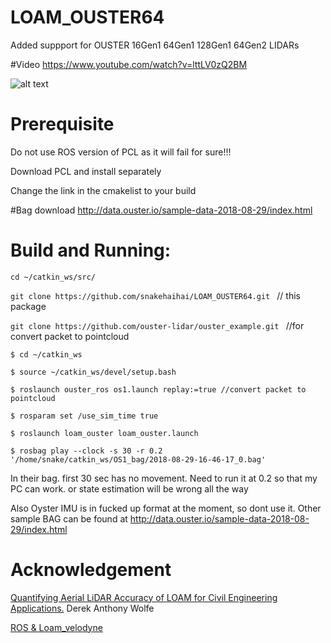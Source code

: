 # LOAM_OUSTER64

Added suppport for OUSTER 16Gen1  64Gen1  128Gen1  64Gen2  LIDARs


#Video
https://www.youtube.com/watch?v=lttLV0zQ2BM

![alt text](https://github.com/snakehaihai/LOAM_with_3D_LIDAR_support/blob/master/loamwithouster64.png)


# Prerequisite
Do not use ROS version of PCL as it will fail for sure!!!

Download PCL and install separately

Change the link in the cmakelist to your build 


#Bag download
http://data.ouster.io/sample-data-2018-08-29/index.html


# Build and Running:

`cd ~/catkin_ws/src/`

`git clone https://github.com/snakehaihai/LOAM_OUSTER64.git `  // this package

`git clone https://github.com/ouster-lidar/ouster_example.git `  //for convert packet to pointcloud

`$ cd ~/catkin_ws`

`$ source ~/catkin_ws/devel/setup.bash`

`$ roslaunch ouster_ros os1.launch replay:=true //convert packet to pointcloud`

`$ rosparam set /use_sim_time true `

`$ roslaunch loam_ouster loam_ouster.launch`

`$ rosbag play --clock -s 30 -r 0.2 '/home/snake/catkin_ws/OS1_bag/2018-08-29-16-46-17_0.bag' `


In their bag. first 30 sec has no movement. Need to run it at 0.2 so that my PC can work. or state estimation will be wrong all the way

Also Oyster IMU is in fucked up format at the moment, so dont use it. Other sample BAG can be found at http://data.ouster.io/sample-data-2018-08-29/index.html




# Acknowledgement
[Quantifying Aerial LiDAR Accuracy of LOAM for Civil Engineering Applications.](https://ceen.et.byu.edu/sites/default/files/snrprojects/wolfe_derek.pdf) Derek Anthony Wolfe

[ROS & Loam_velodyne](https://ishiguro440.wordpress.com/2016/04/05/%E5%82%99%E5%BF%98%E9%8C%B2%E3%80%80ros-loam_velodyne/) 

